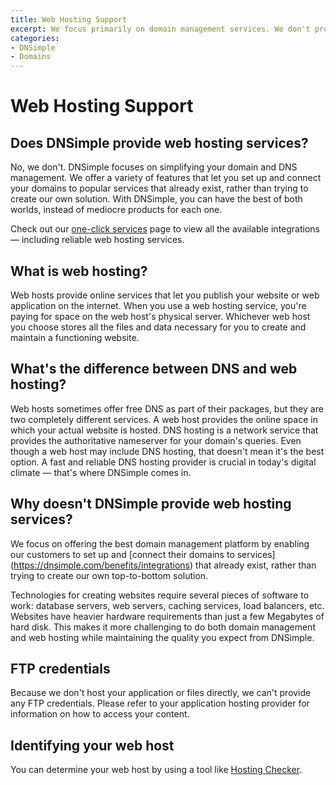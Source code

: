```yaml
---
title: Web Hosting Support
excerpt: We focus primarily on domain management services. We don't provide web hosting.
categories:
- DNSimple
- Domains
---
```


# Web Hosting Support

## Does DNSimple provide web hosting services?

No, we don't. DNSimple focuses on simplifying your domain and DNS management. We offer a variety of features that let you set up and connect your domains to popular services that already exist, rather than trying to create our own solution. With DNSimple, you can have the best of both worlds, instead of mediocre products for each one.

Check out our [one-click services](https://dnsimple.com/benefits/integrations) page to view all the available integrations — including reliable web hosting services.

## What is web hosting?

Web hosts provide online services that let you publish your website or web application on the internet. When you use a web hosting service, you're paying for space on the web host's physical server. Whichever web host you choose stores all the files and data necessary for you to create and maintain a functioning website.

## What's the difference between DNS and web hosting?

Web hosts sometimes offer free DNS as part of their packages, but they are two completely different services. A web host provides the online space in which your actual website is hosted. DNS hosting is a network service that provides the authoritative nameserver for your domain's queries. Even though a web host may include DNS hosting, that doesn't mean it's the best option. A fast and reliable DNS hosting provider is crucial in today's digital climate — that's where DNSimple comes in.

## Why doesn't DNSimple provide web hosting services?

We focus on offering the best domain management platform by enabling our customers to set up and [connect their domains to services] (https://dnsimple.com/benefits/integrations) that already exist, rather than trying to create our own top-to-bottom solution.

Technologies for creating websites require several pieces of software to work: database servers, web servers, caching services, load balancers, etc. Websites have heavier hardware requirements than just a few Megabytes of hard disk. This makes it more challenging to do both domain management and web hosting while maintaining the quality you expect from DNSimple.

## FTP credentials

Because we don't host your application or files directly, we can't provide any FTP credentials. Please refer to your application hosting provider for information on how to access your content.

## Identifying your web host

You can determine your web host by using a tool like [Hosting Checker](https://hostingchecker.com).
